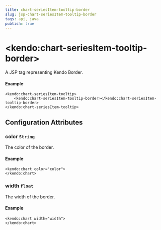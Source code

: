 ```yaml
---
title: chart-seriesItem-tooltip-border
slug: jsp-chart-seriesItem-tooltip-border
tags: api, java
publish: true
---
```


# \<kendo:chart-seriesItem-tooltip-border\>
A JSP tag representing Kendo Border.

#### Example
    <kendo:chart-seriesItem-tooltip>
        <kendo:chart-seriesItem-tooltip-border></kendo:chart-seriesItem-tooltip-border>
    </kendo:chart-seriesItem-tooltip>


## Configuration Attributes


### color `String`

The color of the border.

#### Example
    <kendo:chart color="color">
    </kendo:chart>



### width `float`

The width of the border.

#### Example
    <kendo:chart width="width">
    </kendo:chart>


